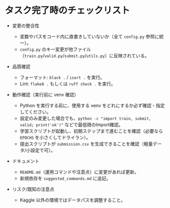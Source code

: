 # タスク完了時のチェックリスト

- 変更の整合性
  - 変数やパスをコード内に直書きしていないか（全て `config.py` 参照に統一）。
  - `config.py` のキー変更が他ファイル（`train.py`/`valid.py`/`submit.py`/`utils.py`）に反映されている。

- 品質確認
  - フォーマット: `black .` / `isort .` を実行。
  - Lint: `flake8 .` もしくは `ruff check .` を実行。

- 動作確認（実行前に venv 確認）
  - Python を実行する前に、使用する venv をどれにするか必ず確認・指定してください。
  - 設定のみ変更した場合でも、`python -c "import train, submit, valid; print('ok')"` などで最低限のImport確認。
  - 学習スクリプトが起動し、初期ステップまで進むことを確認（必要なら `EPOCHS` を小さくしてドライラン）。
  - 提出スクリプトが `submission.csv` を生成できることを確認（軽量データ/小設定で可）。

- ドキュメント
  - `README.md`（運用コマンドや注意点）に変更があれば更新。
  - 新規依存を `suggested_commands.md` に追記。

- リスク/既知の注意点
  - Kaggle 以外の環境ではデータパスを調整すること。